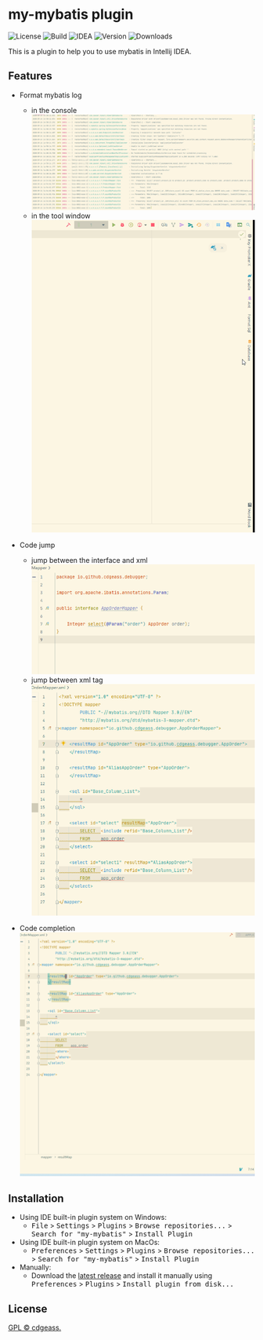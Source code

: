 # my-mybatis plugin

![License](https://img.shields.io/github/license/cdgeass/my-mybatis-plugin)
![Build](https://img.shields.io/github/workflow/status/cdgeass/my-mybatis-plugin/Intellij%20Idea%20plugin%20CI%20with%20Gradle)
![IDEA](https://img.shields.io/badge/dynamic/json?label=IDEA&query=%24%5B0%5D.compatibleVersions.IDEA&url=https%3A%2F%2Fplugins.jetbrains.com%2Fapi%2Fplugins%2F14297%2Fupdates%3Fchannel%3D%26size%3D8)
![Version](https://img.shields.io/jetbrains/plugin/v/14297)
![Downloads](https://img.shields.io/jetbrains/plugin/d/14297)

<!-- Plugin description -->
This is a plugin to help you to use mybatis in Intellij IDEA.
<!-- Plugin description end -->

## Features

- Format mybatis log
    - in the console  
    ![](gif/console_format.gif)  
    - in the tool window  
    ![](gif/toolwindow-format.gif)

- Code jump
    - jump between the interface and xml  
    ![](gif/code_jump_java.gif)
    - jump between xml tag  
    ![](gif/code_jump_xml_tag.gif)
    
- Code completion  
![](gif/completion.gif)

## Installation
- Using IDE built-in plugin system on Windows:
    - <kbd>File</kbd> > <kbd>Settings</kbd> > <kbd>Plugins</kbd> > <kbd>Browse repositories...</kbd> > <kbd>Search for "my-mybatis"</kbd> > <kbd>Install Plugin</kbd>
- Using IDE built-in plugin system on MacOs:
  - <kbd>Preferences</kbd> > <kbd>Settings</kbd> > <kbd>Plugins</kbd> > <kbd>Browse repositories...</kbd> > <kbd>Search for "my-mybatis"</kbd> > <kbd>Install Plugin</kbd>
- Manually:
  - Download the [latest release](https://github.com/cdgeass/my-mybatis-plugin/releases/latest) and install it manually using <kbd>Preferences</kbd> > <kbd>Plugins</kbd> > <kbd>Install plugin from disk...</kbd>

## License

[GPL © cdgeass.](LICENSE)
